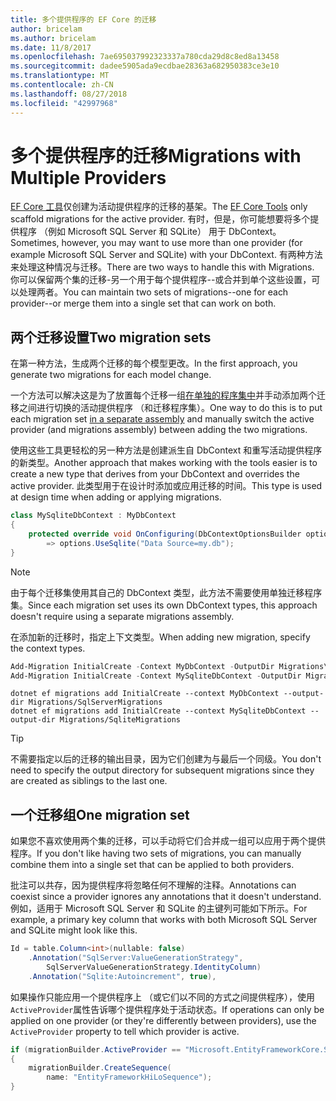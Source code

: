 ```yaml
---
title: 多个提供程序的 EF Core 的迁移
author: bricelam
ms.author: bricelam
ms.date: 11/8/2017
ms.openlocfilehash: 7ae695037992323337a780cda29d8c8ed8a13458
ms.sourcegitcommit: dadee5905ada9ecdbae28363a682950383ce3e10
ms.translationtype: MT
ms.contentlocale: zh-CN
ms.lasthandoff: 08/27/2018
ms.locfileid: "42997968"
---
```

<a name="migrations-with-multiple-providers"></a><span data-ttu-id="303a5-102">多个提供程序的迁移</span><span class="sxs-lookup"><span data-stu-id="303a5-102">Migrations with Multiple Providers</span></span>
==================================
<span data-ttu-id="303a5-103">[EF Core 工具][ 1]仅创建为活动提供程序的迁移的基架。</span><span class="sxs-lookup"><span data-stu-id="303a5-103">The [EF Core Tools][1] only scaffold migrations for the active provider.</span></span> <span data-ttu-id="303a5-104">有时，但是，你可能想要将多个提供程序 （例如 Microsoft SQL Server 和 SQLite） 用于 DbContext。</span><span class="sxs-lookup"><span data-stu-id="303a5-104">Sometimes, however, you may want to use more than one provider (for example Microsoft SQL Server and SQLite) with your DbContext.</span></span> <span data-ttu-id="303a5-105">有两种方法来处理这种情况与迁移。</span><span class="sxs-lookup"><span data-stu-id="303a5-105">There are two ways to handle this with Migrations.</span></span> <span data-ttu-id="303a5-106">你可以保留两个集的迁移-另一个用于每个提供程序--或合并到单个这些设置，可以处理两者。</span><span class="sxs-lookup"><span data-stu-id="303a5-106">You can maintain two sets of migrations--one for each provider--or merge them into a single set that can work on both.</span></span>

<a name="two-migration-sets"></a><span data-ttu-id="303a5-107">两个迁移设置</span><span class="sxs-lookup"><span data-stu-id="303a5-107">Two migration sets</span></span>
------------------
<span data-ttu-id="303a5-108">在第一种方法，生成两个迁移的每个模型更改。</span><span class="sxs-lookup"><span data-stu-id="303a5-108">In the first approach, you generate two migrations for each model change.</span></span>

<span data-ttu-id="303a5-109">一个方法可以解决这是为了放置每个迁移一组[在单独的程序集中][ 2]并手动添加两个迁移之间进行切换的活动提供程序 （和迁移程序集）。</span><span class="sxs-lookup"><span data-stu-id="303a5-109">One way to do this is to put each migration set [in a separate assembly][2] and manually switch the active provider (and migrations assembly) between adding the two migrations.</span></span>

<span data-ttu-id="303a5-110">使用这些工具更轻松的另一种方法是创建派生自 DbContext 和重写活动提供程序的新类型。</span><span class="sxs-lookup"><span data-stu-id="303a5-110">Another approach that makes working with the tools easier is to create a new type that derives from your DbContext and overrides the active provider.</span></span> <span data-ttu-id="303a5-111">此类型用于在设计时添加或应用迁移的时间。</span><span class="sxs-lookup"><span data-stu-id="303a5-111">This type is used at design time when adding or applying migrations.</span></span>

``` csharp
class MySqliteDbContext : MyDbContext
{
    protected override void OnConfiguring(DbContextOptionsBuilder options)
        => options.UseSqlite("Data Source=my.db");
}
```

> [!NOTE]
> <span data-ttu-id="303a5-112">由于每个迁移集使用其自己的 DbContext 类型，此方法不需要使用单独迁移程序集。</span><span class="sxs-lookup"><span data-stu-id="303a5-112">Since each migration set uses its own DbContext types, this approach doesn't require using a separate migrations assembly.</span></span>

<span data-ttu-id="303a5-113">在添加新的迁移时，指定上下文类型。</span><span class="sxs-lookup"><span data-stu-id="303a5-113">When adding new migration, specify the context types.</span></span>

``` powershell
Add-Migration InitialCreate -Context MyDbContext -OutputDir Migrations\SqlServerMigrations
Add-Migration InitialCreate -Context MySqliteDbContext -OutputDir Migrations\SqliteMigrations
```
``` Console
dotnet ef migrations add InitialCreate --context MyDbContext --output-dir Migrations/SqlServerMigrations
dotnet ef migrations add InitialCreate --context MySqliteDbContext --output-dir Migrations/SqliteMigrations
```

> [!TIP]
> <span data-ttu-id="303a5-114">不需要指定以后的迁移的输出目录，因为它们创建为与最后一个同级。</span><span class="sxs-lookup"><span data-stu-id="303a5-114">You don't need to specify the output directory for subsequent migrations since they are created as siblings to the last one.</span></span>

<a name="one-migration-set"></a><span data-ttu-id="303a5-115">一个迁移组</span><span class="sxs-lookup"><span data-stu-id="303a5-115">One migration set</span></span>
-----------------
<span data-ttu-id="303a5-116">如果您不喜欢使用两个集的迁移，可以手动将它们合并成一组可以应用于两个提供程序。</span><span class="sxs-lookup"><span data-stu-id="303a5-116">If you don't like having two sets of migrations, you can manually combine them into a single set that can be applied to both providers.</span></span>

<span data-ttu-id="303a5-117">批注可以共存，因为提供程序将忽略任何不理解的注释。</span><span class="sxs-lookup"><span data-stu-id="303a5-117">Annotations can coexist since a provider ignores any annotations that it doesn't understand.</span></span> <span data-ttu-id="303a5-118">例如，适用于 Microsoft SQL Server 和 SQLite 的主键列可能如下所示。</span><span class="sxs-lookup"><span data-stu-id="303a5-118">For example, a primary key column that works with both Microsoft SQL Server and SQLite might look like this.</span></span>

``` csharp
Id = table.Column<int>(nullable: false)
    .Annotation("SqlServer:ValueGenerationStrategy",
        SqlServerValueGenerationStrategy.IdentityColumn)
    .Annotation("Sqlite:Autoincrement", true),
```

<span data-ttu-id="303a5-119">如果操作只能应用一个提供程序上 （或它们以不同的方式之间提供程序），使用`ActiveProvider`属性告诉哪个提供程序处于活动状态。</span><span class="sxs-lookup"><span data-stu-id="303a5-119">If operations can only be applied on one provider (or they're differently between providers), use the `ActiveProvider` property to tell which provider is active.</span></span>

``` csharp
if (migrationBuilder.ActiveProvider == "Microsoft.EntityFrameworkCore.SqlServer")
{
    migrationBuilder.CreateSequence(
        name: "EntityFrameworkHiLoSequence");
}
```


  [1]: ../../miscellaneous/cli/index.md
  [2]: projects.md
